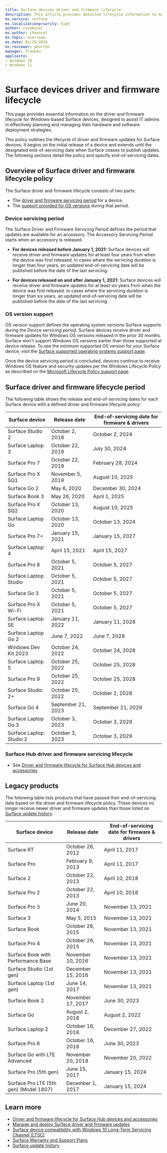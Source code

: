 ```yaml
---
title: Surface devices driver and firmware lifecycle
description: This article provides detailed lifecycle information to help plan and manage hardware and software deployments for Windows-based Surface devices.
ms.service: surface
ms.localizationpriority: high
author: coveminer
ms.author: chauncel
ms.topic: overview
ms.date: 01/25/2024
ms.reviewer: phorton
manager: frankbu
appliesto:
- Windows 10
- Windows 11
---
```


# Surface devices driver and firmware lifecycle

This page provides essential information on the driver and firmware lifecycle for Windows-based Surface devices, designed to assist IT admins in effectively planning and managing their hardware and software deployment strategies.

This policy outlines the lifecycle of driver and firmware updates for Surface devices. It begins on the initial release of a device and extends until the designated end-of-servicing date when Surface ceases to publish updates. The following sections detail the policy and specify end-of-servicing dates.

## Overview of Surface driver and firmware lifecycle policy

The Surface driver and firmware lifecycle consists of two parts: 

- The [driver and firmware servicing period](#device-servicing-period) for a device. 
- The [support provided for OS versions](#os-version-support) during that period.

### Device servicing period

The Surface Driver and Firmware Servicing Period defines the period that updates are available for an accessory. The Accessory Servicing Period starts when an accessory is released.

- **For devices released before January 1, 2021:** Surface devices will receive driver and firmware updates for at least four years from when the device was first released. In cases where the servicing duration is longer than four years, an updated end-of-servicing date will be published before the date of the last servicing.

- **For devices released on and after January 1, 2021:** Surface devices will receive driver and firmware updates for at least six years from when the device was first released. In cases where the servicing duration is longer than six years, an updated end-of-servicing date will be published before the date of the last servicing.

### OS version support

OS version support defines the operating system versions Surface supports during the Device servicing period. Surface devices receive driver and firmware updates for Windows OS versions released in the prior 30 months. Surface won't support Windows OS versions earlier than those supported at device release. To see the minimum supported OS version for your Surface device, visit the [Surface supported operating systems support page](https://support.microsoft.com/help/2858199/surface-supported-operating-systems).

Once the device servicing period is concluded, devices continue to receive Windows OS feature and security updates per the Windows Lifecycle Policy as described on the [Microsoft Lifecycle Policy support page](https://support.microsoft.com/hub/4095338/microsoft-lifecycle-policy).

## Surface driver and firmware lifecycle period

The following table shows the release and end-of-servicing dates for each Surface device with a defined driver and firmware lifecycle policy:

| Surface device                         | Release date        | End-of-servicing date for firmware & drivers |
| -------------------------------------- | ------------------- | -------------------------------------------- |
| Surface Studio 2                       | October 2, 2018     | October 2, 2024                              |
| Surface Laptop 3                       | October 22, 2019    | July 30, 2024                                |
| Surface Pro 7                          | October 22, 2019    | February 28, 2024                            |
| Surface Pro X SQ1                      | November 5, 2019    | August 10, 2025                              |
| Surface Go 2                           | May 6, 2020         | December 30, 2024                            |
| Surface Book 3                         | May 26, 2020        | April 1, 2025                                |
| Surface Pro X SQ2                      | October 13, 2020    | August 10, 2025                              |
| Surface Laptop Go                      | October 13, 2020    | October 13, 2024                             |
| Surface Pro 7+                         | January 15, 2021    | January 15, 2027                             |
| Surface Laptop 4                       | April 15, 2021      | April 15, 2027                               |
| Surface Pro 8                          | October 5, 2021     | October 5, 2027                              |
| Surface Laptop Studio                  | October 5, 2021     | October 5, 2027                              |
| Surface Go 3                           | October 5, 2021     | October 5, 2027                              |
| Surface Pro X Wi-Fi                    | October 5, 2021     | October 5, 2027                              |
| Surface Laptop SE                      | January 11, 2022    | January 11, 2028                             |
| Surface Laptop Go 2                    | June 7, 2022        | June 7, 2028                                 |
| Windows Dev Kit 2023                   | October 24, 2022    | October 24, 2028                             |
| Surface Laptop 5                       | October 25, 2022    | October 25, 2028                             |
| Surface Pro 9                          | October 25, 2022    | October 25, 2028                             |
| Surface Studio 2+                      | October 25, 2022    | October 2, 2028                              |
| Surface Go 4                           | September 21, 2023  | September 21, 2029                           |
| Surface Laptop Go 3                    | October 3, 2023     | October 3, 2029                              |
| Surface Laptop Studio 2                | October 3, 2023     | October 3, 2029                              |

### Surface Hub driver and firmware servicing lifecycle

- See [Driver and firmware lifecycle for Surface Hub devices and accessories](/surface-hub/surface-hub-driver-firmware-accessories-lifecycle)

## Legacy products

The following table lists products that have passed their end-of-servicing date based on the driver and firmware lifecycle policy. These devices no longer receive newer driver and firmware updates than those listed on [Surface update history](https://support.microsoft.com/surface/surface-update-history-6036fff5-edec-c8ec-9796-a5633aac9488).

| Surface device                             | Release date       | End-of-servicing date for firmware & drivers |
| ------------------------------------------ | ------------------ | -------------------------------------------- |
| Surface RT                                 | October 26, 2012   | April 11, 2017                               |
| Surface Pro                                | February 9, 2013   | April 11, 2017                               |
| Surface 2                                  | October 22, 2013   | April 10, 2018                               |
| Surface Pro 2                              | October 22, 2013   | April 10, 2018                               |
| Surface Pro 3                              | June 20, 2014      | November 13, 2021                            |
| Surface 3                                  | May 5, 2015        | November 13, 2021                            |
| Surface Book                               | October 26, 2015   | November 13, 2021                            |
| Surface Pro 4                              | October 26, 2015   | November 13, 2021                            |
| Surface Book with Performance Base         | November 10, 2016  | November 13, 2021                            |
| Surface Studio (1st gen)                   | December 15, 2016  | November 13, 2021                            |
| Surface Laptop (1st gen)                   | June 14, 2017      | November 13, 2021                            |
| Surface Book 2                             | November 17, 2017  | June 30, 2023                                |
| Surface Go                                 | August 2, 2018     | August 2, 2022                               |
| Surface Laptop 2                           | October 16, 2018   | December 27, 2022                            |
| Surface Pro 6                              | October 16, 2018   | June 30, 2023                                |
| Surface Go with LTE Advanced               | November 20, 2018  | November 20, 2022                            |
| Surface Pro (5th gen)                      | June 15, 2017      | January 15, 2024                             |
| Surface Pro LTE (5th gen) (Model 1807)     | December 1, 2017   | January 15, 2024                             |

## Learn more

- [Driver and firmware lifecycle for Surface Hub devices and accessories](/surface-hub/surface-hub-driver-firmware-accessories-lifecycle)
- [Manage and deploy Surface driver and firmware updates](manage-surface-driver-and-firmware-updates.md)
- [Surface device compatibility with Windows 10 Long-Term Servicing Channel (LTSC)](surface-device-compatibility-with-windows-10-ltsc.md)
- [Surface Warranty and Support Plans](https://www.microsoft.com/surface/business/warranty-service-offerings-and-support)
- [Surface update history](https://support.microsoft.com/surface/surface-update-history-6036fff5-edec-c8ec-9796-a5633aac9488)
